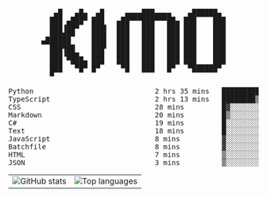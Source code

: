 <div align="center">
<pre>
   ▄█   ▄█▄  ▄█     ▄▄▄▄███▄▄▄▄    ▄██████▄ 
  ███ ▄███▀ ███   ▄██▀▀▀███▀▀▀██▄ ███    ███
  ███▐██▀   ███▌  ███   ███   ███ ███    ███
 ▄█████▀    ███▌  ███   ███   ███ ███    ███
▀▀█████▄    ███▌  ███   ███   ███ ███    ███
  ███▐██▄   ███   ███   ███   ███ ███    ███
  ███ ▀███▄ ███   ███   ███   ███ ███    ███
  ███   ▀█▀ █▀     ▀█   ███   █▀   ▀██████▀ 
  ▀                                         
</pre>
  

<!--START_SECTION:waka-->
<p align="center">
<pre>
Python                             2 hrs 35 mins   █████████▒░░░░░░░░░░░░░░░   37.85 %
TypeScript                         2 hrs 13 mins   ████████▒░░░░░░░░░░░░░░░░   32.67 %
CSS                                28 mins         █▓░░░░░░░░░░░░░░░░░░░░░░░   06.94 %
Markdown                           20 mins         █▒░░░░░░░░░░░░░░░░░░░░░░░   05.10 %
C#                                 19 mins         █░░░░░░░░░░░░░░░░░░░░░░░░   04.64 %
Text                               18 mins         █░░░░░░░░░░░░░░░░░░░░░░░░   04.41 %
JavaScript                         8 mins          ▓░░░░░░░░░░░░░░░░░░░░░░░░   02.10 %
Batchfile                          8 mins          ▓░░░░░░░░░░░░░░░░░░░░░░░░   02.04 %
HTML                               7 mins          ▒░░░░░░░░░░░░░░░░░░░░░░░░   01.93 %
JSON                               3 mins          ▒░░░░░░░░░░░░░░░░░░░░░░░░   00.81 %
</pre>
</p>
<!--END_SECTION:waka-->

<table align="center">
  <tr>
    <td valign="top">
      <img alt="GitHub stats"
           src="https://github-readme-stats.vercel.app/api?username=kim0chi&show_icons=true&hide_title=true&rank_icon=percentile&line_height=28&hide_border=true&theme=dark" />
    </td>
    <td valign="top">
      <img alt="Top languages"
           src="https://github-readme-stats.vercel.app/api/top-langs/?username=kim0chi&layout=compact&card_width=420&langs_count=8&hide_border=true&theme=dark" />
    </td>
  </tr>
</table>


